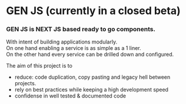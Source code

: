 # GEN JS (currently in a closed beta)

### GEN JS is NEXT JS based ready to go components.  

With intent of building applications modularly.  
On one hand enabling a service is as simple as a 1 liner.  
On the other hand every service can be drilled down and configured.  

The aim of this project is to  
* reduce: code duplication, copy pasting and legacy hell between projects.
* rely on best practices while keeping a high development speed
* confidense in well tested & documented code
